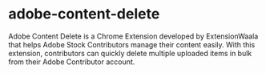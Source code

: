 # adobe-content-delete
Adobe Content Delete is a Chrome Extension developed by ExtensionWaala that helps Adobe Stock Contributors manage their content easily. With this extension, contributors can quickly delete multiple uploaded items in bulk from their Adobe Contributor account.
